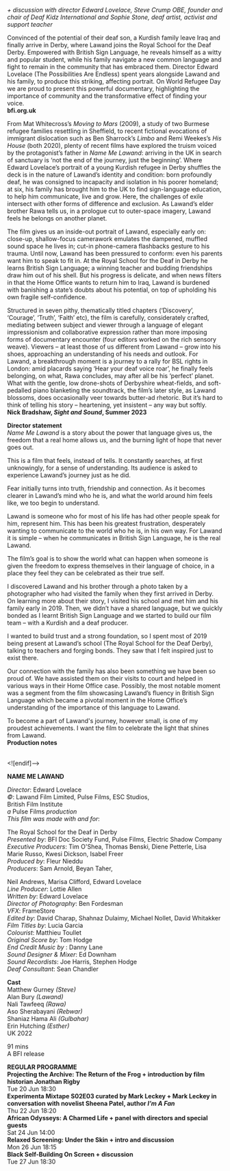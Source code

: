 


_+ discussion with director Edward Lovelace, Steve Crump OBE, founder and chair of Deaf Kidz International and Sophie Stone, deaf artist, activist and support teacher_

Convinced of the potential of their deaf son, a Kurdish family leave Iraq and finally arrive in Derby, where Lawand joins the Royal School for the Deaf Derby. Empowered with British Sign Language, he reveals himself as a witty and popular student, while his family navigate a new common language and fight to remain in the community that has embraced them. Director Edward Lovelace (The Possibilities Are Endless) spent years alongside Lawand and his family, to produce this striking, affecting portrait. On World Refugee Day we are proud to present this powerful documentary, highlighting the importance of community and the transformative effect of finding your voice.  
**bfi.org.uk**

From Mat Whitecross’s _Moving to Mars_ (2009), a study of two Burmese refugee families resettling in Sheffield, to recent fictional evocations of immigrant dislocation such as Ben Sharrock’s _Limbo_ and Remi Weekes’s _His House_ (both 2020), plenty of recent films have explored the truism voiced by the protagonist’s father in _Name Me Lawand_: arriving in the UK in search of sanctuary is ‘not the end of the journey, just the beginning’. Where Edward Lovelace’s portrait of a young Kurdish refugee in Derby shuffles the deck is in the nature of Lawand’s identity and condition: born profoundly deaf, he was consigned to incapacity and isolation in his poorer homeland; at six, his family has brought him to the UK to find sign-language education, to help him communicate, live and grow. Here, the challenges of exile intersect with other forms of difference and exclusion. As Lawand’s elder brother Rawa tells us, in a prologue cut to outer-space imagery, Lawand feels he belongs on another planet.

The film gives us an inside-out portrait of Lawand, especially early on: close-up, shallow-focus camerawork emulates the dampened, muffled sound space he lives in; cut-in phone-camera flashbacks gesture to his trauma. Until now, Lawand has been pressured to conform: even his parents want him to speak to fit in. At the Royal School for the Deaf in Derby he learns British Sign Language; a winning teacher and budding friendships draw him out of his shell. But his progress is delicate, and when news filters in that the Home Office wants to return him to Iraq, Lawand is burdened with banishing a state’s doubts about his potential, on top of upholding his own fragile self-confidence.

Structured in seven pithy, thematically titled chapters (‘Discovery’, ‘Courage’, ‘Truth’, ‘Faith’ etc), the film is carefully, considerately crafted, mediating between subject and viewer through a language of elegant impressionism and collaborative expression rather than more imposing forms of documentary encounter (four editors worked on the rich sensory weave). Viewers – at least those of us different from Lawand – grow into his shoes, approaching an understanding of his needs and outlook. For Lawand, a breakthrough moment is a journey to a rally for BSL rights in London: amid placards saying ‘Hear your deaf voice roar’, he finally feels belonging, on what, Rawa concludes, may after all be his ‘perfect’ planet. What with the gentle, low drone-shots of Derbyshire wheat-fields, and soft-pedalled piano blanketing the soundtrack, the film’s later style, as Lawand blossoms, does occasionally veer towards butter-ad rhetoric. But it’s hard to think of telling his story – heartening, yet insistent – any way but softly.  
**Nick Bradshaw, _Sight and Sound_, Summer 2023**

**Director statement**  
_Name Me Lawand_ is a story about the power that language gives us, the freedom that a real home allows us, and the burning light of hope that never goes out.

This is a film that feels, instead of tells. It constantly searches, at first unknowingly, for a sense of understanding. Its audience is asked to experience Lawand’s journey just as he did.

Fear initially turns into truth, friendship and connection. As it becomes clearer in Lawand’s mind who he is, and what the world around him feels like, we too begin to understand.

Lawand is someone who for most of his life has had other people speak for him, represent him. This has been his greatest frustration, desperately wanting to communicate to the world who he is, in his own way. For Lawand it is simple – when he communicates in British Sign Language, he is the real Lawand.

The film’s goal is to show the world what can happen when someone is given the freedom to express themselves in their language of choice, in a place they feel they can be celebrated as their true self.

I discovered Lawand and his brother through a photo taken by a photographer who had visited the family when they first arrived in Derby. On learning more about their story, I visited his school and met him and his family early in 2019. Then, we didn’t have a shared language, but we quickly bonded as I learnt British Sign Language and we started to build our film team – with a Kurdish and a deaf producer.

I wanted to build trust and a strong foundation, so I spent most of 2019 being present at Lawand’s school (The Royal School for the Deaf Derby), talking to teachers and forging bonds. They saw that I felt inspired just to exist there.

Our connection with the family has also been something we have been so proud of. We have assisted them on their visits to court and helped in various ways in their Home Office case. Possibly, the most notable moment was a segment from the film showcasing Lawand’s fluency in British Sign Language which became a pivotal moment in the Home Office’s understanding of the importance of this language to Lawand.

To become a part of Lawand's journey, however small, is one of my proudest achievements. I want the film to celebrate the light that shines from Lawand.  
**Production notes**  
<br>

<![endif]-->

**NAME ME LAWAND**

_Director_: Edward Lovelace  
_©_: Lawand Film Limited, Pulse Films, ESC Studios,  
British Film Institute  
_a_ Pulse Films _production_  
_This film was made with and for_:

The Royal School for the Deaf in Derby  
_Presented by_: BFI Doc Society Fund, Pulse Films, Electric Shadow Company  
_Executive Producers_: Tim O'Shea, Thomas Benski, Diene Petterle, Lisa Marie Russo, Kwesi Dickson, Isabel Freer  
_Produced by_: Fleur Nieddu  
_Producers_: Sam Arnold, Beyan Taher,

Neil Andrews, Marisa Clifford, Edward Lovelace  
_Line Producer_: Lottie Allen  
_Written by_: Edward Lovelace  
_Director of Photography_: Ben Fordesman  
_VFX_: FrameStore  
_Edited by_: David Charap, Shahnaz Dulaimy, Michael Nollet, David Whitakker  
_Film Titles by_: Lucia Garcia  
_Colourist_: Matthieu Toullet  
_Original Score by_: Tom Hodge  
_End Credit Music by_ : Danny Lane  
_Sound Designer & Mixer_: Ed Downham  
_Sound Recordists_: Joe Harris, Stephen Hodge  
_Deaf Consultant_: Sean Chandler  

**Cast**  
Matthew Gurney _(Steve)_  
Alan Bury _(Lawand)_  
Nali Tawfeeq _(Rawa)_  
Aso Sherabayani _(Rebwar)_  
Shaniaz Hama Ali _(Gulbahar)_  
Erin Hutching _(Esther)_  
UK 2022

91 mins  
A BFI release  

**REGULAR PROGRAMME**  
**Projecting the Archive: The Return of the Frog + introduction by film historian Jonathan Rigby**  
Tue 20 Jun 18:30  
**Experimenta Mixtape S02E03 curated by Mark Leckey + Mark Leckey in conversation with novelist Sheena Patel, author _I’m A Fan_**  
Thu 22 Jun 18:20  
**African Odysseys: A Charmed Life + panel with directors and special guests**  
Sat 24 Jun 14:00  
**Relaxed Screening: Under the Skin + intro and discussion**  
Mon 26 Jun 18:15  
**Black Self-Building On Screen + discussion**  
Tue 27 Jun 18:30
<!--stackedit_data:
eyJoaXN0b3J5IjpbLTE4NzkzMjUwMzFdfQ==
-->